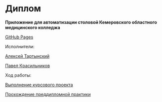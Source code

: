 # Диплом
**Приложение для автоматизации столовой Кемеровского областного медицинского колледжа**

[GitHub Pages](https://rq0.github.io/Coursach/)  

Исполнители: 

[Алексей Тартынский](https://github.com/Rq0)

[Павел Красильников](https://github.com/Pahahentikys)

Ход работы:

[Выполнение курсового проекта](https://github.com/Rq0/Coursach/blob/master/ROADMAP1.md)

[Прохождение преддипломной практики](https://github.com/Rq0/Coursach/blob/master/ROADMAP2.md)

